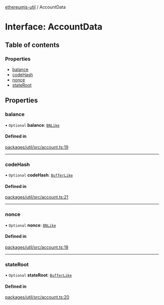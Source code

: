 [ethereumjs-util](../README.md) / AccountData

# Interface: AccountData

## Table of contents

### Properties

- [balance](AccountData.md#balance)
- [codeHash](AccountData.md#codehash)
- [nonce](AccountData.md#nonce)
- [stateRoot](AccountData.md#stateroot)

## Properties

### balance

• `Optional` **balance**: [`BNLike`](../README.md#bnlike)

#### Defined in

[packages/util/src/account.ts:19](https://github.com/ethereumjs/ethereumjs-monorepo/blob/master/packages/util/src/account.ts#L19)

___

### codeHash

• `Optional` **codeHash**: [`BufferLike`](../README.md#bufferlike)

#### Defined in

[packages/util/src/account.ts:21](https://github.com/ethereumjs/ethereumjs-monorepo/blob/master/packages/util/src/account.ts#L21)

___

### nonce

• `Optional` **nonce**: [`BNLike`](../README.md#bnlike)

#### Defined in

[packages/util/src/account.ts:18](https://github.com/ethereumjs/ethereumjs-monorepo/blob/master/packages/util/src/account.ts#L18)

___

### stateRoot

• `Optional` **stateRoot**: [`BufferLike`](../README.md#bufferlike)

#### Defined in

[packages/util/src/account.ts:20](https://github.com/ethereumjs/ethereumjs-monorepo/blob/master/packages/util/src/account.ts#L20)
